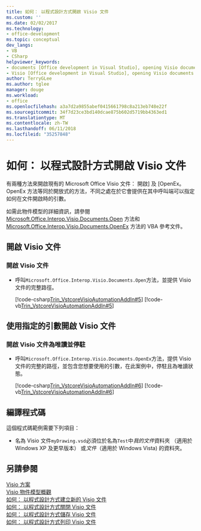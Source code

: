 ```yaml
---
title: 如何： 以程式設計方式開啟 Visio 文件
ms.custom: ''
ms.date: 02/02/2017
ms.technology:
- office-development
ms.topic: conceptual
dev_langs:
- VB
- CSharp
helpviewer_keywords:
- documents [Office development in Visual Studio], opening Visio documents
- Visio [Office development in Visual Studio], opening Visio documents
author: TerryGLee
ms.author: tglee
manager: douge
ms.workload:
- office
ms.openlocfilehash: a3a7d2a9855abef0415661798c8a213eb748e22f
ms.sourcegitcommit: 34f7d23ce3bd140dcae875b602d5719bb4363ed1
ms.translationtype: MT
ms.contentlocale: zh-TW
ms.lasthandoff: 06/11/2018
ms.locfileid: "35257848"
---
```

# <a name="how-to-programmatically-open-visio-documents"></a>如何： 以程式設計方式開啟 Visio 文件
  有兩種方法來開啟現有的 Microsoft Office Visio 文件： 開啟] 及 [OpenEx。 OpenEx 方法等同於開放式的方法，不同之處在於它會提供在其中呼叫端可以指定如何在文件開啟時的引數。  
  
 如需此物件模型的詳細資訊，請參閱 [Microsoft.Office.Interop.Visio.Documents.Open](https://msdn.microsoft.com/library/office/ff765240.aspx) 方法和 [Microsoft.Office.Interop.Visio.Documents.OpenEx](https://msdn.microsoft.com/library/office/ff767229.aspx) 方法的 VBA 參考文件。  
  
## <a name="open-a-visio-document"></a>開啟 Visio 文件  
  
### <a name="to-open-a-visio-document"></a>開啟 Visio 文件  
  
-   呼叫`Microsoft.Office.Interop.Visio.Documents.Open`方法，並提供 Visio 文件的完整路徑。  
  
     [!code-csharp[Trin_VstcoreVisioAutomationAddIn#5](../vsto/codesnippet/CSharp/trin_vstcorevisioautomationaddin/ThisAddIn.cs#5)]
     [!code-vb[Trin_VstcoreVisioAutomationAddIn#5](../vsto/codesnippet/VisualBasic/trin_vstcorevisioautomationaddin/ThisAddIn.vb#5)]  
  
## <a name="open-a-visio-document-with-specified-arguments"></a>使用指定的引數開啟 Visio 文件  
  
### <a name="to-open-a-visio-document-as-read-only-and-docked"></a>開啟 Visio 文件為唯讀並停駐  
  
-   呼叫`Microsoft.Office.Interop.Visio.Documents.OpenEx`方法，提供 Visio 文件的完整的路徑，並包含您想要使用的引數，在此案例中，停駐且為唯讀狀態。  
  
     [!code-csharp[Trin_VstcoreVisioAutomationAddIn#6](../vsto/codesnippet/CSharp/trin_vstcorevisioautomationaddin/ThisAddIn.cs#6)]
     [!code-vb[Trin_VstcoreVisioAutomationAddIn#6](../vsto/codesnippet/VisualBasic/trin_vstcorevisioautomationaddin/ThisAddIn.vb#6)]  
  
## <a name="compile-the-code"></a>編譯程式碼  
 這個程式碼範例需要下列項目：  
  
-   名為 Visio 文件`myDrawing.vsd`必須位於名為`Test`中*我的文件*資料夾 （適用於 Windows XP 及更早版本） 或*文件*（適用於 Windows Vista) 的資料夾。  
  
## <a name="see-also"></a>另請參閱  
 [Visio 方案](../vsto/visio-solutions.md)   
 [Visio 物件模型概觀](../vsto/visio-object-model-overview.md)   
 [如何： 以程式設計方式建立新的 Visio 文件](../vsto/how-to-programmatically-create-new-visio-documents.md)   
 [如何： 以程式設計方式關閉 Visio 文件](../vsto/how-to-programmatically-close-visio-documents.md)   
 [如何： 以程式設計方式儲存 Visio 文件](../vsto/how-to-programmatically-save-visio-documents.md)   
 [如何： 以程式設計方式列印 Visio 文件](../vsto/how-to-programmatically-print-visio-documents.md)  
  
  